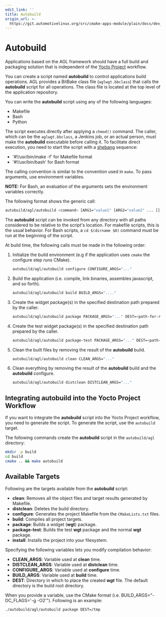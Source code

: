 ```yaml
---
edit_link: ''
title: Autobuild
origin_url: >-
  https://git.automotivelinux.org/src/cmake-apps-module/plain/docs/dev_guide/autobuild.md?h=icefish
---
```


<!-- WARNING: This file is generated by fetch_docs.js using /home/boron/Documents/AGL/docs-webtemplate/site/_data/tocs/devguides/icefish/cmake-apps-module-guides-devguides-book.yml -->

# Autobuild

Applications based on the AGL framework should have a
full build and packaging solution that is independent of the
[Yocto Project](https://www.yoctoproject.org) workflow.

You can create a script named **autobuild** to control applications
build operations.
AGL provides a BitBake class file (`aglwgt.bbclass`) that calls the
**autobuild** script for all operations.
The class file is located at the top level of the application repository.

You can write the **autobuild** script using any of the following languages:

* Makefile
* Bash
* Python

The script executes directly after applying a `chmod()` command.
The caller, which can be the `aglwgt.bbclass`, a Jenkins job, or an actual person,
must make the **autobuild** executable before calling it.
To facilitate direct execution, you need to start the script with a
[shebang](https://en.wikipedia.org/wiki/Shebang_(Unix)) sequence:

* '#!/usr/bin/make -f' for Makefile format
* '#!/usr/bin/bash' for Bash format

The calling convention is similar to the convention used in `make`.
To pass arguments, use environment variables.

**NOTE:** For Bash, an evaluation of the arguments
sets the environment variables correctly.

The following format shows the generic call:

```bash
autobuild/agl/autobuild <command> [ARG1="value1" [ARG2="value2" ... ]]
```

The **autobuild** script can be invoked from any directory
with all paths considered to be relative to the
script's location.
For makefile scripts, this is the usual behavior.
For Bash scripts, a `cd $(dirname $0)` command must be run at
the beginning of the script.

At build time, the following calls must be made in the following order:

1. Initialize the build environment (e.g if the application uses
   `cmake` the configure step runs CMake).

   ```bash
   autobuild/agl/autobuild configure CONFIGURE_ARGS="..."
   ```

2. Build the application (i.e. compile, link binaries, assembles javascript,
   and so forth).

   ```bash
   autobuild/agl/autobuild build BUILD_ARGS="...."
   ```

3. Create the widget package(s) in the specified destination path
   prepared by the caller.

   ```bash
   autobuild/agl/autobuild package PACKAGE_ARGS="..." DEST=<path-for-resulting-wgt-files>
   ```

4. Create the test widget package(s) in the specified destination path
   prepared by the caller.

   ```bash
   autobuild/agl/autobuild package-test PACKAGE_ARGS="..." DEST=<path-for-resulting-wgt-files>
   ```

5. Clean the built files by removing the result of the **autobuild** build.

   ```bash
   autobuild/agl/autobuild clean CLEAN_ARGS="..."
   ```

6. Clean everything by removing the result of the **autobuild** build
   and the **autobuild** configure.

   ```bash
   autobuild/agl/autobuild distclean DISTCLEAN_ARGS="..."
   ```

## Integrating **autobuild** into the Yocto Project Workflow

If you want to integrate the **autobuild** script into the Yocto Project
workflow, you need to generate the script.
To generate the script, use the `autobuild` target.

The following commands create the **autobuild** script in the
`autobuild/agl` directory:

```bash
mkdir -p build
cd build
cmake .. && make autobuild
```

## Available Targets

Following are the targets available from the **autobuild** script:

- **clean**: Removes all the object files and target results generated by Makefile.
- **distclean**: Deletes the build directory.
- **configure**: Generates the project Makefile from the `CMakeLists.txt` files.
- **build**: Compiles all project targets.
- **package**: Builds a widget (**wgt**) package.
- **package-test**: Builds the test **wgt** package and the normal **wgt** package.
- **install**: Installs the project into your filesystem.

Specifying the following variables lets you modify compilation behavior:

- **CLEAN_ARGS**: Variable used at **clean** time.
- **DISTCLEAN_ARGS**: Variable used at **distclean** time.
- **CONFIGURE_ARGS**: Variable used at **configure** time.
- **BUILD_ARGS**: Variable used at **build** time.
- **DEST**: Directory in which to place the created ***wgt*** file.
  The default directory is the build root directory.

When you provide a variable, use the CMake format (i.e.
BUILD_ARGS="-DC_FLAGS='-g -O2'").
Following is an example:

```bash
./autobuild/agl/autobuild package DEST=/tmp
```

